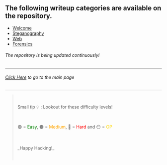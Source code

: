 ## The following writeup categories are available on the repository.

- [Welcome](https://github.com/KLSGIT-WGCS/VishwaCTF-2023/blob/master/writeups/Welcome-Challenges)
- [Steganography](https://github.com/KLSGIT-WGCS/VishwaCTF-2023/blob/master/writeups/Steganography-Challenges)
- [Web](https://github.com/KLSGIT-WGCS/VishwaCTF-2023/blob/master/writeups/Web-Challenges)
- [Forensics](https://github.com/KLSGIT-WGCS/VishwaCTF-2023/blob/master/writeups/Forensics-Challenges)

###### The repository is being updated continuously!

---

###### [Click Here](https://github.com/KLSGIT-WGCS/VishwaCTF-2023) to go to the main page

---

<!--- Added by @thisisthedarshan :) --->

> <p>&nbsp;</p>Small tip 💡 : Lookout for these difficulty levels! <p>&nbsp;</p> <p>🟢 = <span style="color:green">Easy</span>, 🟠 = <span style="color:orange">Medium</span>, 🔴 = <span style="color:red">Hard</span> and 😶 = <span style="color:gold">OP</span> <p>&nbsp;</p></p> _Happy Hacking!_ <p>&nbsp;</p>
